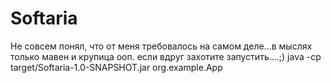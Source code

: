 # Softaria
Не совсем понял, что от меня требовалось на самом деле...в мыслях только мавен и крупица ооп.
если вдруг захотите запустить....;) 
java -cp target/Softaria-1.0-SNAPSHOT.jar org.example.App
